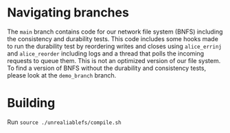 # Navigating branches
The `main` branch contains code for our network file system (BNFS) including the consistency and durability tests. This code includes some hooks made to run the durability test by reordering writes and closes using `alice_errinj` and `alice_reorder` including logs and a thread that polls the incoming requests to queue them. This is not an optimized version of our file system. To find a version of BNFS without the durability and consistency tests, please look at the `demo_branch` branch.

# Building
Run `source ./unrealiablefs/compile.sh`

